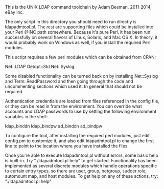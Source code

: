 This is the UNIX LDAP command toolchain by Adam Beeman, 2011-2014, eBay Inc.

The only script in this directory you should need to run directly is
ldapadmtool.pl. The rest are supporting files which could be installed
into your Perl @INC path somewhere. Because it's pure Perl, it has been run successfully
on several flavors of Linux, Solaris, and Mac OS X. In theory, it would
probably work on Windows as well, if you install the required Perl modules.

This script requires a few perl modules which can be obtained from CPAN:

Net::LDAP
Getopt::Std
Net::Syslog

Some disabled functionality can be turned back on by installing
Net::Syslog and Term::ReadPassword and then going through the code
and uncommenting sections which used it. In general that should not
be required.

Authentication credentials are loaded from files referenced in the config
file, or they can be read in from the environment. You can override what accounts
and LDAP passwords to use by setting the following environment variables
in the shell:

ldap_binddn
ldap_bindpw
ad_binddn
ad_bindpw

To configure the tool, after installing the required perl modules,
just edit config.pm to customize it, and also edit ldapadmtool.pl
to change the first line to point to the location where you have installed
the files.

Once you're able to execute ldapadmtool.pl without errors, some basic help is
built-in. Try "./ldapadmtool.pl help" to get started. Functionality has been 
implemented as several discrete modules which handle operations specific to
certain entry types, so there are user, group, netgroup, sudoer role, automount map, and
host modules. To get help on any of these actions, try:
"./ldapadmtool.pl <module> help"


